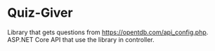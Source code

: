 # Quiz-Giver

Library that gets questions from https://opentdb.com/api_config.php. \
ASP.NET Core API that use the library in controller. 
